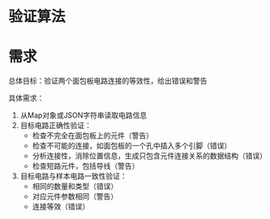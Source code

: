 # 验证算法

# 需求

总体目标：验证两个面包板电路连接的等效性，给出错误和警告

具体需求：

1. 从Map对象或JSON字符串读取电路信息
3. 目标电路正确性验证：
   - 检查不完全在面包板上的元件（警告）
   - 检查不可能的连接，如面包板的一个孔中插入多个引脚（错误）
   - 分析连接性，消除位置信息，生成只包含元件连接关系的数据结构（错误）
   - 检查短路元件，包括导线（警告）
4. 目标电路与样本电路一致性验证：
   - 相同的数量和类型（错误）
   - 对应元件参数相同（警告）
   - 连接等效（错误）
